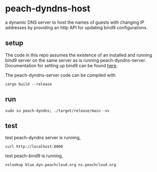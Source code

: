 # peach-dyndns-host

a dynamic DNS server to host the names of guests with changing IP addresses
by providing an http API for updating bind9 configurations. 


## setup 

The code in this repo assumes the existence of an installed and running bind9 server on the same 
server as is running peach-dyndns-server. Documentation for setting up bind9 can be found [here](docs/setup-bind-for-peach-dyndns.md).

The peach-dyndns-server code can be compiled with
```
cargo build --release
```

## run

```
sudo su peach-dyndns; ./target/release/main -vv
```

## test

test peach-dyndns server is running,
```
curl http://localhost:8000
```

test peach-bind9 is running,
```
nslookup blue.dyn.peachcloud.org ns.peachcloud.org
```
